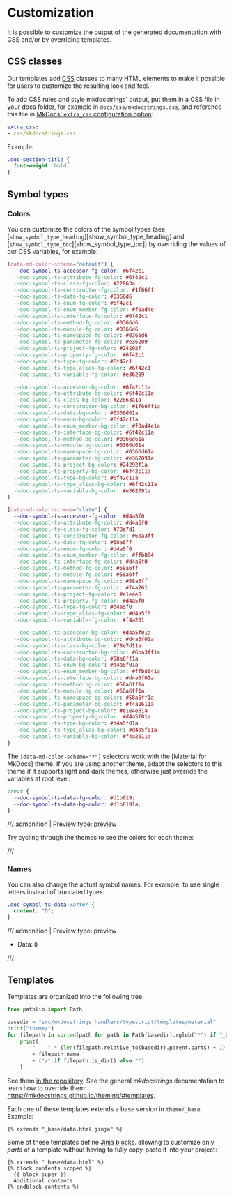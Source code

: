 # Customization

It is possible to customize the output of the generated documentation with CSS and/or by overriding templates.

## CSS classes

Our templates add [CSS](https://www.w3schools.com/Css/) classes to many HTML elements to make it possible for users to customize the resulting look and feel.

To add CSS rules and style mkdocstrings' output, put them in a CSS file in your docs folder, for example in `docs/css/mkdocstrings.css`, and reference this file in [MkDocs' `extra_css` configuration option](https://www.mkdocs.org/user-guide/configuration/#extra_css):

```yaml title="mkdocs.yml"
extra_css:
- css/mkdocstrings.css
```

Example:

```css title="docs/css/mkdocstrings.css"
.doc-section-title {
  font-weight: bold;
}
```

## Symbol types

### Colors

You can customize the colors of the symbol types (see [`show_symbol_type_heading`][show_symbol_type_heading] and [`show_symbol_type_toc`][show_symbol_type_toc]) by overriding the values of our CSS variables, for example:

```css title="docs/css/mkdocstrings.css"
[data-md-color-scheme="default"] {
  --doc-symbol-ts-accessor-fg-color: #6f42c1
  --doc-symbol-ts-attribute-fg-color: #6f42c1
  --doc-symbol-ts-class-fg-color: #22863a
  --doc-symbol-ts-constructor-fg-color: #1f66ff
  --doc-symbol-ts-data-fg-color: #0366d6
  --doc-symbol-ts-enum-fg-color: #6f42c1
  --doc-symbol-ts-enum_member-fg-color: #f0ad4e
  --doc-symbol-ts-interface-fg-color: #6f42c1
  --doc-symbol-ts-method-fg-color: #0366d6
  --doc-symbol-ts-module-fg-color: #0366d6
  --doc-symbol-ts-namespace-fg-color: #0366d6
  --doc-symbol-ts-parameter-fg-color: #e36209
  --doc-symbol-ts-project-fg-color: #24292f
  --doc-symbol-ts-property-fg-color: #6f42c1
  --doc-symbol-ts-type-fg-color: #6f42c1
  --doc-symbol-ts-type_alias-fg-color: #6f42c1
  --doc-symbol-ts-variable-fg-color: #e36209

  --doc-symbol-ts-accessor-bg-color: #6f42c11a
  --doc-symbol-ts-attribute-bg-color: #6f42c11a
  --doc-symbol-ts-class-bg-color: #22863a1a
  --doc-symbol-ts-constructor-bg-color: #1f66ff1a
  --doc-symbol-ts-data-bg-color: #0366d61a
  --doc-symbol-ts-enum-bg-color: #6f42c11a
  --doc-symbol-ts-enum_member-bg-color: #f0ad4e1a
  --doc-symbol-ts-interface-bg-color: #6f42c11a
  --doc-symbol-ts-method-bg-color: #0366d61a
  --doc-symbol-ts-module-bg-color: #0366d61a
  --doc-symbol-ts-namespace-bg-color: #0366d61a
  --doc-symbol-ts-parameter-bg-color: #e362091a
  --doc-symbol-ts-project-bg-color: #24292f1a
  --doc-symbol-ts-property-bg-color: #6f42c11a
  --doc-symbol-ts-type-bg-color: #6f42c11a
  --doc-symbol-ts-type_alias-bg-color: #6f42c11a
  --doc-symbol-ts-variable-bg-color: #e362091a
}

[data-md-color-scheme="slate"] {
  --doc-symbol-ts-accessor-fg-color: #d4a5f0
  --doc-symbol-ts-attribute-fg-color: #d4a5f0
  --doc-symbol-ts-class-fg-color: #78e7d1
  --doc-symbol-ts-constructor-fg-color: #6ba3ff
  --doc-symbol-ts-data-fg-color: #58a6ff
  --doc-symbol-ts-enum-fg-color: #d4a5f0
  --doc-symbol-ts-enum_member-fg-color: #ffb864
  --doc-symbol-ts-interface-fg-color: #d4a5f0
  --doc-symbol-ts-method-fg-color: #58a6ff
  --doc-symbol-ts-module-fg-color: #58a6ff
  --doc-symbol-ts-namespace-fg-color: #58a6ff
  --doc-symbol-ts-parameter-fg-color: #f4a261
  --doc-symbol-ts-project-fg-color: #e1e4e8
  --doc-symbol-ts-property-fg-color: #d4a5f0
  --doc-symbol-ts-type-fg-color: #d4a5f0
  --doc-symbol-ts-type_alias-fg-color: #d4a5f0
  --doc-symbol-ts-variable-fg-color: #f4a261

  --doc-symbol-ts-accessor-bg-color: #d4a5f01a
  --doc-symbol-ts-attribute-bg-color: #d4a5f01a
  --doc-symbol-ts-class-bg-color: #78e7d11a
  --doc-symbol-ts-constructor-bg-color: #6ba3ff1a
  --doc-symbol-ts-data-bg-color: #58a6ff1a
  --doc-symbol-ts-enum-bg-color: #d4a5f01a
  --doc-symbol-ts-enum_member-bg-color: #ffb8641a
  --doc-symbol-ts-interface-bg-color: #d4a5f01a
  --doc-symbol-ts-method-bg-color: #58a6ff1a
  --doc-symbol-ts-module-bg-color: #58a6ff1a
  --doc-symbol-ts-namespace-bg-color: #58a6ff1a
  --doc-symbol-ts-parameter-bg-color: #f4a2611a
  --doc-symbol-ts-project-bg-color: #e1e4e81a
  --doc-symbol-ts-property-bg-color: #d4a5f01a
  --doc-symbol-ts-type-bg-color: #d4a5f01a
  --doc-symbol-ts-type_alias-bg-color: #d4a5f01a
  --doc-symbol-ts-variable-bg-color: #f4a2611a
}
```

The `[data-md-color-scheme="*"]` selectors work with the [Material for MkDocs] theme. If you are using another theme, adapt the selectors to this theme if it supports light and dark themes, otherwise just override the variables at root level:

```css title="docs/css/mkdocstrings.css"
:root {
  --doc-symbol-ts-data-fg-color: #d1b619;
  --doc-symbol-ts-data-bg-color: #d1b6191a;
}
```

/// admonition | Preview
    type: preview

<div id="preview-symbol-colors">
  <style>
    [data-md-color-scheme="default"] #preview-symbol-colors {
      --doc-symbol-ts-data-fg-color: #d1b619;
      --doc-symbol-ts-data-bg-color: #d1b6191a;
    }

    [data-md-color-scheme="slate"] #preview-symbol-colors {
      --doc-symbol-ts-data-fg-color: #46c2cb;
      --doc-symbol-ts-data-bg-color: #46c2cb1a;
    }
  </style>
  <p>
    Try cycling through the themes to see the colors for each theme:
    <code class="doc-symbol doc-symbol-ts-data"></code
  </p>
</div>

///

### Names

You can also change the actual symbol names. For example, to use single letters instead of truncated types:

```css title="docs/css/mkdocstrings.css"
.doc-symbol-ts-data::after {
  content: "D";
}
```

/// admonition | Preview
    type: preview

<div id="preview-symbol-names">
  <style>
    #preview-symbol-names .doc-symbol-ts-data::after {
      content: "D";
    }
  </style>
  <ul>
    <li>Data: <code class="doc-symbol doc-symbol-ts-data"></code></li>
  </ul>
</div>

///

## Templates

Templates are organized into the following tree:

```python exec="1" result="tree"
from pathlib import Path

basedir = "src/mkdocstrings_handlers/typescript/templates/material"
print("theme/")
for filepath in sorted(path for path in Path(basedir).rglob("*") if "_base" not in str(path) and path.suffix != ".css"):
    print(
        "    " * (len(filepath.relative_to(basedir).parent.parts) + 1)
        + filepath.name
        + ("/" if filepath.is_dir() else "")
    )
```

See them [in the repository](https://github.com/mkdocstrings/typescript/tree/main/src/mkdocstrings_handlers/typescript/templates/).
See the general *mkdocstrings* documentation to learn how to override them: https://mkdocstrings.github.io/theming/#templates.

Each one of these templates extends a base version in `theme/_base`. Example:

```html+jinja title="theme/data.html.jinja"
{% extends "_base/data.html.jinja" %}
```

Some of these templates define [Jinja blocks](https://jinja.palletsprojects.com/en/3.0.x/templates/#template-inheritance).
allowing to customize only *parts* of a template
without having to fully copy-paste it into your project:

```jinja title="templates/theme/data.html"
{% extends "_base/data.html" %}
{% block contents scoped %}
  {{ block.super }}
  Additional contents
{% endblock contents %}
```
